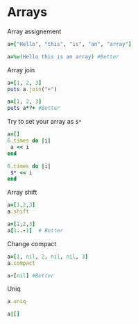 # Arrays

Array assignement

```ruby
a=["Hello", "this", "is", "an", "array"]

a=%w(Hello this is an array) #Better
```

Array join

```ruby
a=[1, 2, 3]
puts a.join("+")

a=[1, 2, 3]
puts a*?+ #Better
```

Try to set your array as `$*`

```ruby
a=[]
6.times do |i|
 a << i
end

6.times do |i|
 $* << i
end
```

Array shift

```ruby
a=[1,2,3]
a.shift

a=[1,2,3]
a[1..-1]  # Better
```

Change compact

```ruby
a=[1, nil, 2, nil, nil, 3]
a.compact

a-[nil] #Better
```

Uniq

```ruby
a.uniq

a|[]
```
